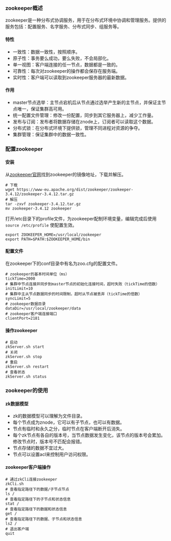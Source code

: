 ### zookeeper概述
zookeeper是一种分布式协调服务，用于在分布式环境中协调和管理服务。提供的服务包括：配置服务、名字服务、分布式同步、组服务等。
#### 特性
- 一致性：数据一致性，按照顺序。
- 原子性：事务要么成功，要么失败，不会局部化。
- 单一视图：客户端连接的任一节点，数据都是一致的。
- 可靠性：每次对zookeeper的操作都会保存在服务端。
- 实时性：客户端可以读取到zookeeper服务器的最新数据。
#### 作用
- master节点选举：主节点宕机后从节点通过选举产生新的主节点，并保证主节点唯一，保证集群高可用。
- 统一配置文件管理：修改一份配置，同步到其它服务器上，减少工作量。
- 发布与订阅：发布者将数据存储在znode上，订阅者可以读取这个数据。
- 分布式锁：在分布式环境下提供锁，管理不同进程对资源的争夺。
- 集群管理：保证集群中的数据一致性。

### 配置zookeeper
#### 安装
从[zookeeper官网](http://zookeeper.apache.org/)找到zookeeper的镜像地址，下载并解压。
```
# 下载
wget https://www-eu.apache.org/dist/zookeeper/zookeeper-3.4.12/zookeeper-3.4.12.tar.gz
# 解压
tar -zxvf zookeeper-3.4.12.tar.gz
mv zookeeper-3.4.12 zookeeper
```
打开/etc目录下的profile文件，为zookeeper配制环境变量，编辑完成后使用 ```source /etc/profile``` 使配置生效。
```
export ZOOKEEPER_HOME=/usr/local/zookeeper
export PATH=$PATH:$ZOOKEEPER_HOME/bin
```
#### 配置文件
在zookeeper下的conf目录中有名为zoo.cfg的配置文件。
```
# zookeeper的基本时间单位（ms）
tickTime=2000
# 集群中节点连接并同步到master节点的初始化连接时间，超时失败（tickTime的倍数）
initLimit=10
# 集群中主从节点数据同步的时间限制，超时从节点被丢弃（tickTime的倍数）
syncLimit=5
# zookeeper数据目录
dataDir=/usr/local/zookeeper/data
# zookeeper客户端连接端口
clientPort=2181
```
#### 操作zookeeper
```
# 启动
zkServer.sh start
# 关闭
zkServer.sh stop
# 重启
zkServer.sh restart
# 查看状态
zkServer.sh status
```

### zookeeper的使用
#### zk数据模型
- zk的数据模型可以理解为文件目录。
- 每个节点成为znode，它可以有子节点，也可以有数据。
- 节点有临时和永久之分，临时节点在客户端断开后消失。
- 每个zk节点有各自的版本号，当节点数据发生变化，该节点的版本号会累加。修改节点时，版本号不匹配会报错。
- 节点存储的数据不宜过大。
- 节点可以设置acl来控制用户访问权限。
#### zookeeper客户端操作
```
# 通过zkCli连接zookeeper
zkCli.sh
# 查看指定路径下的数据/子节点节点
ls /
# 查看指定路径下的子节点和状态信息
stat /
# 查看指定路径下的数据和状态信息
get /
# 查看指定路径下的数据、子节点和状态信息
ls2 /
# 退出客户端
quit
```